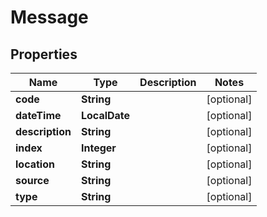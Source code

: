 

# Message


## Properties

| Name | Type | Description | Notes |
|------------ | ------------- | ------------- | -------------|
|**code** | **String** |  |  [optional] |
|**dateTime** | **LocalDate** |  |  [optional] |
|**description** | **String** |  |  [optional] |
|**index** | **Integer** |  |  [optional] |
|**location** | **String** |  |  [optional] |
|**source** | **String** |  |  [optional] |
|**type** | **String** |  |  [optional] |



